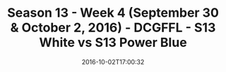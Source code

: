 ---
title: Season 13 - Week 4 (September 30 & October 2, 2016) - DCGFFL - S13 White vs
  S13 Power Blue
teams-score:
- team: _teams/s13-white.md
  score: 31
- team: _teams/s13-power-blue.md
  score: 30
mvp: W. Chappell (White); G. Carter (P. Blue)
game-ball: M. Pesesky (White); R. Legg-Benevides (P. Blue)
season: 13
week: 4
date: '2016-10-02T17:00:32'
pageid: season-13-week-4-september-30-october-2-2016-4830-vs-4824
---